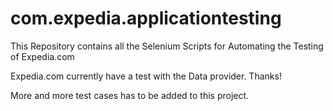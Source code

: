 # com.expedia.applicationtesting
This Repository contains all the Selenium Scripts for Automating the Testing of Expedia.com

Expedia.com currently have a test with the Data provider. Thanks!

More and more test cases has to be added to this project.

